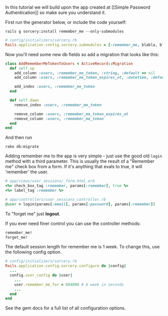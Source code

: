 In this tutorial we will build upon the app created at [[Simple Password Authentication]] so make sure you understand it.

First run the generator below, or include the code yourself:

    rails g sorcery:install remember_me --only-submodules


```ruby
# config/initializers/sorcery.rb
Rails.application.config.sorcery.submodules = [:remember_me, blabla, blablu, ...]
```

Now you'll need some new db fields so add a migration that looks like this:

```ruby
class AddRememberMeTokenToUsers < ActiveRecord::Migration
  def self.up
    add_column :users, :remember_me_token, :string, :default => nil
    add_column :users, :remember_me_token_expires_at, :datetime, :default => nil

    add_index :users, :remember_me_token
  end

  def self.down
    remove_index :users, :remember_me_token

    remove_column :users, :remember_me_token_expires_at
    remove_column :users, :remember_me_token
  end
end
```



And then run

    rake db:migrate

Adding remember me to the app is very simple - just use the good old `login` method with a third parameter.
This is usually the result of a "Remember me" check box from a form.
If it's anything that evals to true, it will 'remember' the user.

```ruby
# app/views/user_sessions/_form.html.erb
<%= check_box_tag :remember, params[:remember], true %>
<%= label_tag :remember %>

# app/controllers/user_sessions_controller.rb
@user = login(params[:email], params[:password], params[:remember])
```

To "forget me" just **logout**.

If you ever need finer control you can use the controller methods:

```ruby
remember_me!
forget_me!
```

The default session length for remember me is 1 week. To change this, use the following config option. 

```ruby
# config/initializers/sorcery.rb
Rails.application.config.sorcery.configure do |config|
  ...
  config.user_config do |user|
    ...
    user.remember_me_for = 604800 # A week in seconds
    ...
  end
end
```

See the gem docs for a full list of all configuration options.